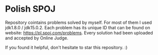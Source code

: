 # Polish SPOJ 
Repository cointains problems solved by myself. For most of them I used jdk1.8.0 / jdk15.0.2.
Each problem has its unique ID that can be found on website: https://pl.spoj.com/problems.
Every solution had been uploaded and accepted by Online Judge.

If you found it helpful, don't hesitate to star this repository. :)
